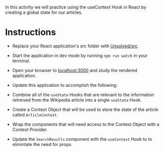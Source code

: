 In this activity we will practice using the useContext Hook in React by creating a global state for our articles.

# Instructions

- Replace your React application's src folder with [Unsolved/src](Unsolved/src).

- Start the application in dev mode by running `npm run watch` in your terminal.

- Open your browser to [localhost:3000](http://localhost:3000) and study the rendered application.

- Update this application to accomplish the following:

- Combine all of the `useState` Hooks that are relevant to the information retreived from the Wikipedia article into a single `useState` Hook.

- Create a Context Object that will be used to store the state of the article called `ArticleContext`.

- Wrap the components that will need access to the Context Object with a Context Provider.

- Update the `SearchResults` component with the `useContext` Hook to to elimintate the need for props.

